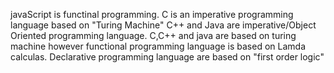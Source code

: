 javaScript is functinal programming.
C is an imperative programming language based on "Turing Machine"
C++ and Java are imperative/Object Oriented programming language.
C,C++ and java are based on turing machine
however functional programming language is based on Lamda calculas.
Declarative programming language are based on "first order logic"

